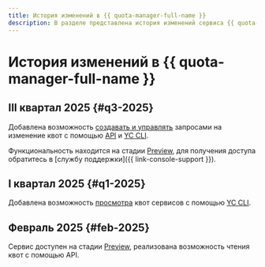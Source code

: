 ```yaml
---
title: История изменений в {{ quota-manager-full-name }}
description: В разделе представлена история изменений сервиса {{ quota-manager-name }}.
---
```


# История изменений в {{ quota-manager-full-name }}

## III квартал 2025 {#q3-2025}

Добавлена возможность [создавать и управлять](operations/set-quotas.md) запросами на изменение квот с помощью [API](api-ref/authentication.md) и [YC CLI](cli-ref/index.md).

Функциональность находится на стадии [Preview](../overview/concepts/launch-stages.md), для получения доступа обратитесь в [службу поддержки]({{ link-console-support }}).

## I квартал 2025 {#q1-2025}

Добавлена возможность [просмотра](operations/read-quotas.md) квот сервисов с помощью [YC CLI](cli-ref/index.md).

## Февраль 2025 {#feb-2025}

Сервис доступен на стадии [Preview](../overview/concepts/launch-stages.md), реализована возможность чтения квот с помощью API.
